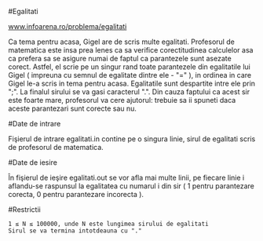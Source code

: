 #Egalitati 

www.infoarena.ro/problema/egalitati

Ca tema pentru acasa, Gigel are de scris multe egalitati.
Profesorul de matematica este insa prea lenes ca sa verifice corectitudinea calculelor asa ca prefera sa se asigure numai de faptul ca parantezele sunt asezate corect.
Astfel, el scrie pe un singur rand toate parantezele din egalitatile lui Gigel ( impreuna cu semnul de egalitate dintre ele - "=" ), in ordinea in care Gigel le-a scris in tema pentru acasa. Egalitatile sunt despartite intre ele prin ";". La finalul sirului se va gasi caracterul ".".
Din cauza faptului ca acest sir este foarte mare, profesorul va cere ajutorul: trebuie sa ii spuneti daca aceste parantezari sunt corecte sau nu.

#Date de intrare

Fişierul de intrare egalitati.in contine pe o singura linie, sirul de egalitati scris de profesorul de matematica.

#Date de iesire

În fişierul de ieşire egalitati.out se vor afla mai multe linii, pe fiecare linie i aflandu-se raspunsul la egalitatea cu numarul i din sir ( 1 pentru parantezare corecta, 0 pentru parantezare incorecta ).

#Restrictii


    1 ≤ N ≤ 100000, unde N este lungimea sirului de egalitati
    Sirul se va termina intotdeauna cu "."

